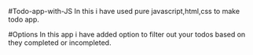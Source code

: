 #Todo-app-with-JS
In this i have used pure javascript,html,css to make todo app.

#Options
In this app i have added option to filter out your todos based on they completed or incompleted.
